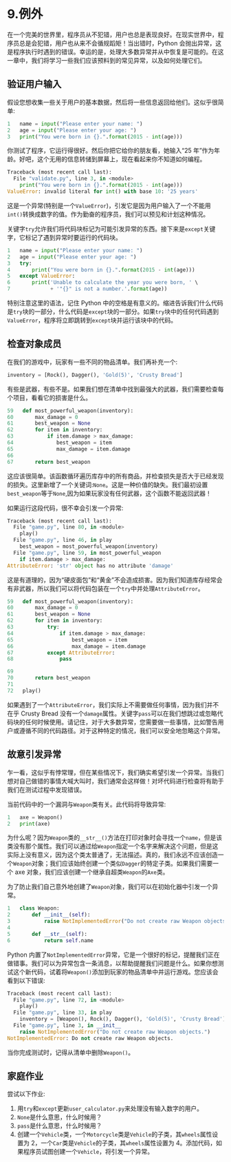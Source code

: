 # 9.例外

在一个完美的世界里，程序员从不犯错，用户也总是表现良好。在现实世界中，程序员总是会犯错，用户也从来不会循规蹈矩！当出错时，Python 会抛出异常，这是程序执行时遇到的错误。幸运的是，处理大多数异常并从中恢复是可能的。在这一章中，我们将学习一些我们应该预料到的常见异常，以及如何处理它们。

## 验证用户输入

假设您想收集一些关于用户的基本数据，然后将一些信息返回给他们。这似乎很简单:

```py
1   name = input("Please enter your name: ")
2   age = input("Please enter your age: ")
3   print("You were born in {}.".format(2015 - int(age)))

```

你测试了程序，它运行得很好。然后你把它给你的朋友看，她输入“25 年”作为年龄。好吧，这个无用的信息转储到屏幕上，现在看起来你不知道如何编程。

```py
Traceback (most recent call last):
  File "validate.py", line 3, in <module>
    print("You were born in {}.".format(2015 - int(age)))
ValueError: invalid literal for int() with base 10: '25 years'

```

这是一个异常(特别是一个`ValueError`)，引发它是因为用户输入了一个不能用`int()`转换成数字的值。作为勤奋的程序员，我们可以预见和计划这种情况。

关键字`try`允许我们将代码块标记为可能引发异常的东西。接下来是`except`关键字，它标记了遇到异常时要运行的代码块。

```py
1   name = input("Please enter your name: ")
2   age = input("Please enter your age: ")
3   try:
4       print("You were born in {}.".format(2015 - int(age)))
5   except ValueError:
6       print('Unable to calculate the year you were born, ' \
7             + '"{}" is not a number.'.format(age))

```

特别注意这里的语法，记住 Python 中的空格是有意义的。缩进告诉我们什么代码是`try`块的一部分，什么代码是`except`块的一部分。如果`try`块中的任何代码遇到`ValueError`，程序将立即跳转到`except`块并运行该块中的代码。

## 检查对象成员

在我们的游戏中，玩家有一些不同的物品清单。我们再补充一个:

```py
inventory = [Rock(), Dagger(), 'Gold(5)', 'Crusty Bread']

```

有些是武器，有些不是。如果我们想在清单中找到最强大的武器，我们需要检查每个项目，看看它的损害是什么。

```py
59   def most_powerful_weapon(inventory):
60       max_damage = 0
61       best_weapon = None
62       for item in inventory:
63           if item.damage > max_damage:
64              best_weapon = item
65              max_damage = item.damage
66
67       return best_weapon

```

这应该很简单。该函数循环遍历库存中的所有商品，并检查损失是否大于已经发现的损失。这里新增了一个关键词:`None`。这是一种价值的缺失。我们最初设置`best_weapon`等于`None`,因为如果玩家没有任何武器，这个函数不能返回武器！

如果运行这段代码，很不幸会引发一个异常:

```py
Traceback (most recent call last):
  File "game.py", line 80, in <module>
    play()
  File "game.py", line 46, in play
    best_weapon = most_powerful_weapon(inventory)
  File "game.py", line 59, in most_powerful_weapon
    if item.damage > max_damage:
AttributeError: 'str' object has no attribute 'damage'

```

这是有道理的，因为“硬皮面包”和“黄金”不会造成损害。因为我们知道库存经常会有非武器，所以我们可以将代码包装在一个`try`中并处理`AttributeError`。

```py
59   def most_powerful_weapon(inventory):
60       max_damage = 0
61       best_weapon = None
62       for item in inventory:
63           try:
64               if item.damage > max_damage:
65                   best_weapon = item
66                   max_damage = item.damage
67           except AttributeError:
68               pass

69
70       return best_weapon
71
72   play()

```

如果遇到了一个`AttributeError`，我们实际上不需要做任何事情，因为我们并不在乎 Crusty Bread 没有一个`damage`属性。关键字`pass`可以在我们想跳过或忽略代码块的任何时候使用。请记住，对于大多数异常，您需要做一些事情，比如警告用户或遵循不同的代码路径。对于这种特定的情况，我们可以安全地忽略这个异常。

## 故意引发异常

乍一看，这似乎有悖常理，但在某些情况下，我们确实希望引发一个异常。当我们想对自己做错的事情大喊大叫时，我们通常会这样做！对坏代码进行检查将有助于我们在测试过程中发现错误。

当前代码中的一个漏洞与`Weapon`类有关。此代码将导致异常:

```py
1   axe = Weapon()
2   print(axe)

```

为什么呢？因为`Weapon`类的`__str__()`方法在打印对象时会寻找一个`name`，但是该类没有那个属性。我们可以通过给`Weapon`指定一个名字来解决这个问题，但是这实际上没有意义，因为这个类太普通了，无法描述。真的，我们永远不应该创造一个`Weapon`对象；我们应该始终创建一个类似`Dagger`的特定子类。如果我们需要一个 axe 对象，我们应该创建一个继承自超类`Weapon`的`Axe`类。

为了防止我们自己意外地创建了`Weapon`对象，我们可以在初始化器中引发一个异常。

```py
1   class Weapon:
2       def __init__(self):
3           raise NotImplementedError("Do not create raw Weapon objects.")
4
5       def __str__(self):
6           return self.name

```

Python 内置了`NotImplementedError`异常，它是一个很好的标记，提醒我们正在做错事。我们可以为异常包含一条消息，以帮助提醒我们问题是什么。如果你想测试这个新代码，试着将`Weapon()`添加到玩家的物品清单中并运行游戏。您应该会看到以下错误:

```py
Traceback (most recent call last):
  File "game.py", line 72, in <module>
    play()
  File "game.py", line 33, in play
    inventory = [Weapon(), Rock(), Dagger(), 'Gold(5)', 'Crusty Bread']
  File "game.py", line 3, in __init__
    raise NotImplementedError("Do not create raw Weapon objects.")
NotImplementedError: Do not create raw Weapon objects.

```

当你完成测试时，记得从清单中删除`Weapon()`。

## 家庭作业

尝试以下作业:

1.  用`try`和`except`更新`user_calculator.py`来处理没有输入数字的用户。
2.  `None`是什么意思，什么时候用？
3.  `pass`是什么意思，什么时候用？
4.  创建一个`Vehicle`类，一个`Motorcycle`类是`Vehicle`的子类，其`wheels`属性设置为 2，一个`Car`类是`Vehicle`的子类，其`wheels`属性设置为 4。添加代码，如果程序员试图创建一个`Vehicle`，将引发一个异常。
